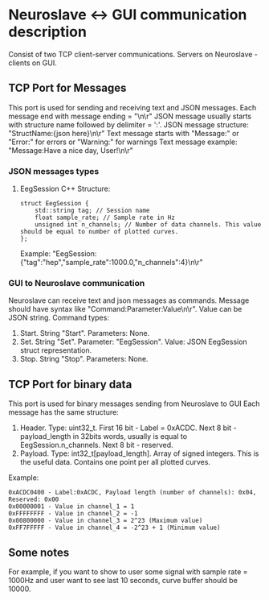 # Neuroslave <-> GUI communication description

Consist of two TCP client-server communications.
Servers on Neuroslave - clients on GUI.

## TCP Port for Messages
This port is used for sending and receiving text and JSON messages.
Each message end with message ending = "\n\r"
JSON message usually starts with structure name followed by delimiter = ':'.
JSON message structure: "StructName:{json here}\n\r"
Text message starts with "Message:" or "Error:" for errors or "Warning:" for warnings
Text message example: "Message:Have a nice day, User!\n\r"

### JSON messages types
1. EegSession
	C++ Structure:
	```
	struct EegSession {
		std::string tag; // Session name
		float sample_rate; // Sample rate in Hz
		unsigned int n_channels; // Number of data channels. This value should be equal to number of plotted curves.
	};
	```
	Example: "EegSession:{"tag":"hep","sample_rate":1000.0,"n_channels":4}\n\r"

### GUI to Neuroslave communication
Neuroslave can receive text and json messages as commands.
Message should have syntax like "Command:Parameter:Value\n\r".
Value can be JSON string.
Command types:
1. Start. String "Start". Parameters: None.
2. Set. String "Set". Parameter: "EegSession". Value: JSON EegSession struct representation.
3. Stop. String "Stop". Parameters: None.

## TCP Port for binary data
This port is used for binary messages sending from Neuroslave to GUI
Each message has the same structure:
1. Header. Type: uint32_t. First 16 bit - Label = 0xACDC. Next 8 bit - payload_length in 32bits words, usually is equal to EegSession.n_channels. Next 8 bit - reserved.
2. Payload. Type: int32_t[payload_length]. Array of signed integers. This is the useful data. Contains one point per all plotted curves.

Example:
```
0xACDC0400 - Label:0xACDC, Payload length (number of channels): 0x04, Reserved: 0x00
0x00000001 - Value in channel_1 = 1
0xFFFFFFFF - Value in channel_2 = -1
0x00800000 - Value in channel_3 = 2^23 (Maximum value)
0xFF7FFFFF - Value in channel_4 = -2^23 + 1 (Minimum value)
```

## Some notes
For example, if you want to show to user some signal with sample rate = 1000Hz and user want to see last 10 seconds, curve buffer should be 10000.

